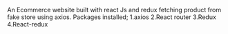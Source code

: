An Ecommerce website  built with react Js and redux fetching product from fake store using axios.
Packages installed;
1.axios
2.React router
3.Redux
4.React-redux
